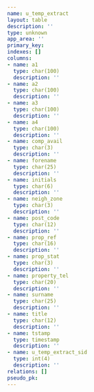 ```yaml
---
name: u_temp_extract
layout: table
description: ''
type: unknown
app_area: ''
primary_key: 
indexes: []
columns:
- name: a1
  type: char(100)
  description: ''
- name: a2
  type: char(100)
  description: ''
- name: a3
  type: char(100)
  description: ''
- name: a4
  type: char(100)
  description: ''
- name: comp_avail
  type: char(3)
  description: ''
- name: forename
  type: char(25)
  description: ''
- name: initials
  type: char(6)
  description: ''
- name: neigh_zone
  type: char(3)
  description: ''
- name: post_code
  type: char(12)
  description: ''
- name: prop_ref
  type: char(16)
  description: ''
- name: prop_stat
  type: char(3)
  description: ''
- name: property_tel
  type: char(20)
  description: ''
- name: surname
  type: char(25)
  description: ''
- name: title
  type: char(12)
  description: ''
- name: tstamp
  type: timestamp
  description: ''
- name: u_temp_extract_sid
  type: int(4)
  description: ''
relations: []
pseudo_pk: 
---
```



